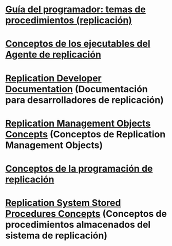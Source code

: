 # [Guía del programador: temas de procedimientos (replicación)](developer-s-guide-how-to-topics-replication.md)
# [Conceptos de los ejecutables del Agente de replicación](replication-agent-executables-concepts.md)
# [Replication Developer Documentation](replication-developer-documentation.md) (Documentación para desarrolladores de replicación)
# [Replication Management Objects Concepts](replication-management-objects-concepts.md) (Conceptos de Replication Management Objects)
# [Conceptos de la programación de replicación](replication-programming-concepts.md)
# [Replication System Stored Procedures Concepts](replication-system-stored-procedures-concepts.md) (Conceptos de procedimientos almacenados del sistema de replicación)
